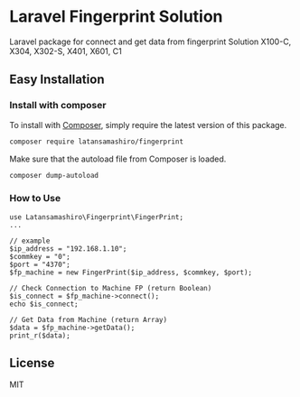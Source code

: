 # Laravel Fingerprint Solution
Laravel package for connect and get data from fingerprint Solution X100-C, X304, X302-S, X401, X601, C1

## Easy Installation
### Install with composer

To install with [Composer](https://getcomposer.org/), simply require the
latest version of this package.

```bash
composer require latansamashiro/fingerprint
```

Make sure that the autoload file from Composer is loaded.
```bash
composer dump-autoload
```
### How to Use
```
use Latansamashiro\Fingerprint\FingerPrint;
...

// example
$ip_address = "192.168.1.10";
$commkey = "0";
$port = "4370";
$fp_machine = new FingerPrint($ip_address, $commkey, $port);

// Check Connection to Machine FP (return Boolean)
$is_connect = $fp_machine->connect();
echo $is_connect;

// Get Data from Machine (return Array)
$data = $fp_machine->getData();
print_r($data);

```

## License
MIT

